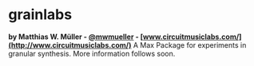 # grainlabs
**by Matthias W. Müller - [@mwmueller](https://twitter.com/mwmueller) - [www.circuitmusiclabs.com/](http://www.circuitmusiclabs.com/)**
A Max Package for experiments in granular synthesis. More information follows soon.
